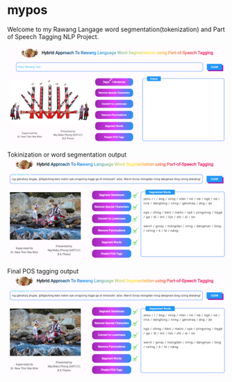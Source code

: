 # mypos
Welcome to my Rawang Langage word segmentation(tokenization) and Part of Speech Tagging NLP Project.

![image_alt](https://github.com/mabuphongram/NLP-Rawang-Language-Thesis-UI-Flutter/blob/cb4b33ad6e51c06b1b6ce5222c2a5266931df91d/Screenshot%202024-08-31%20132544.png)

Tokinization or word segmentation output
![image_alt](https://github.com/mabuphongram/NLP-Rawang-Language-Thesis-UI-Flutter/blob/8baea65b0a571a932f9e598f7f5cadaea51f2662/Screenshot%202024-08-31%20134151.png)

Final POS tagging output 
![image_alt](https://github.com/mabuphongram/NLP-Rawang-Language-Thesis-UI-Flutter/blob/8baea65b0a571a932f9e598f7f5cadaea51f2662/Screenshot%202024-08-31%20134151.png)
